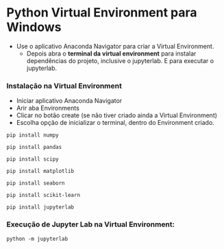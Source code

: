 # Python Virtual Environment para Windows
- Use o aplicativo Anaconda Navigator para criar a Virtual Environment.
  - Depois abra o **terminal da virtual environment** para instalar dependências do projeto, inclusive o jupyterlab. E para executar o jupyterlab.

### Instalação na Virtual Environment  
- Iniciar aplicativo Anaconda Navigator
- Arir aba Environments
- Clicar no botão create (se não tiver criado ainda a Virtual Environment)
- Escolha opção de inicializar o terminal, dentro do Environment criado.

```console
pip install numpy
```  
  
```console
pip install pandas
```  

```console
pip install scipy
```  

```console
pip install matplotlib
```  
  
```console
pip install seaborn
```  

```console
pip install scikit-learn
```  

```console
pip install jupyterlab
```  
  
### Execução de Jupyter Lab na Virtual Environment:

```console
python -m jupyterlab
```  
 
